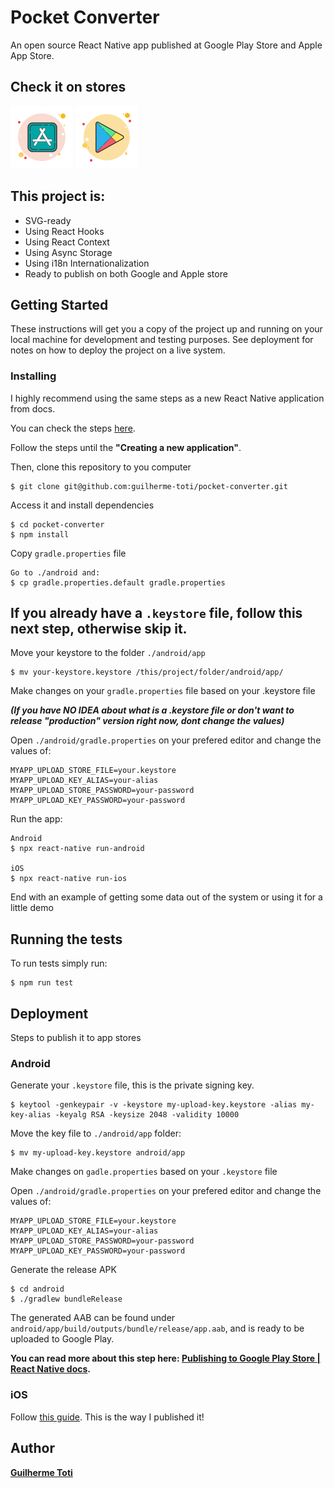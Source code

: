 # Pocket Converter

An open source React Native app published at Google Play Store and Apple App Store.

## Check it on stores

[![alt text](./app-store.png "Download on App Store")](https://apps.apple.com/app/pocket-converter/id1504100849?ls=1) [![alt text](./play-store.png "Download on Play Store")](#waiting-approval)

## This project is:
- SVG-ready
- Using React Hooks
- Using React Context
- Using Async Storage
- Using i18n Internationalization
- Ready to publish on both Google and Apple store

## Getting Started

These instructions will get you a copy of the project up and running on your local machine for development and testing purposes. See deployment for notes on how to deploy the project on a live system.

### Installing

I highly recommend using the same steps as a new React Native application from docs.

You can check the steps [here](https://reactnative.dev/docs/getting-started).

Follow the steps until the **"Creating a new application"**.

Then, clone this repository to you computer

```
$ git clone git@github.com:guilherme-toti/pocket-converter.git
```

Access it and install dependencies

```
$ cd pocket-converter
$ npm install
```

Copy `gradle.properties` file

```
Go to ./android and:
$ cp gradle.properties.default gradle.properties
```

## If you already have a `.keystore` file, follow this next step, otherwise skip it.

Move your keystore to the folder `./android/app`

```
$ mv your-keystore.keystore /this/project/folder/android/app/
```

Make changes on your `gradle.properties` file based on your .keystore file

**_(If you have NO IDEA about what is a .keystore file or don't want to release "production" version right now, dont change the values)_**

Open `./android/gradle.properties` on your prefered editor and change the values of:

```
MYAPP_UPLOAD_STORE_FILE=your.keystore
MYAPP_UPLOAD_KEY_ALIAS=your-alias
MYAPP_UPLOAD_STORE_PASSWORD=your-password
MYAPP_UPLOAD_KEY_PASSWORD=your-password
```

Run the app:

```
Android
$ npx react-native run-android

iOS
$ npx react-native run-ios
```


End with an example of getting some data out of the system or using it for a little demo

## Running the tests

To run tests simply run:

```
$ npm run test
```

## Deployment

Steps to publish it to app stores

### Android

Generate your `.keystore` file, this is the private signing key.

```
$ keytool -genkeypair -v -keystore my-upload-key.keystore -alias my-key-alias -keyalg RSA -keysize 2048 -validity 10000
```

Move the key file to `./android/app` folder:

```
$ mv my-upload-key.keystore android/app
```

Make changes on `gadle.properties` based on your `.keystore` file

Open `./android/gradle.properties` on your prefered editor and change the values of:

```
MYAPP_UPLOAD_STORE_FILE=your.keystore
MYAPP_UPLOAD_KEY_ALIAS=your-alias
MYAPP_UPLOAD_STORE_PASSWORD=your-password
MYAPP_UPLOAD_KEY_PASSWORD=your-password
```

Generate the release APK

```
$ cd android
$ ./gradlew bundleRelease
```

The generated AAB can be found under `android/app/build/outputs/bundle/release/app.aab`, and is ready to be uploaded to Google Play.

**You can read more about this step here: [Publishing to Google Play Store | React Native docs](https://reactnative.dev/docs/signed-apk-android.html).**

### iOS

Follow [this guide](https://readybytes.in/blog/how-to-deploy-a-react-native-ios-app-on-the-app-store).
This is the way I published it!

## Author

**[Guilherme Toti](http://www.guilhermetoti.com)**
